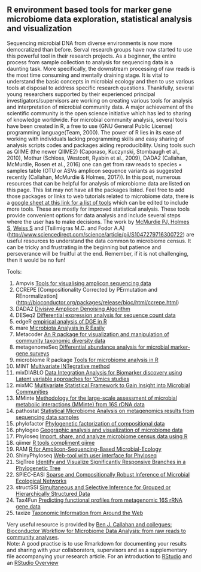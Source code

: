 ## R environment based tools for marker gene microbiome data exploration, statistical analysis and visualization  
  
Sequencing microbial DNA from diverse environments is now more democratized than before. Serval research groups have now started to use this powerful tool in their research projects. As a beginner, the entire process from sample collection to analysis for sequencing data is a daunting task. More specifically, the downstream processing of raw reads is the most time consuming and mentally draining stage. It is vital to understand the basic concepts in microbial ecology and then to use various tools at disposal to address specific research questions. Thankfully, several young researchers supported by their experienced principal investigators/supervisors are working on creating various tools for analysis and interpretation of microbial community data. A major achievement of the scientific community is the open science initiative which has led to sharing of knowledge worldwide. For microbial community analysis, several tools have been created in R, a free to use (GNU General Public License) programming language(Team, 2000). The power of R lies in its ease of working with individuals lacking programming skills and easy sharing of analysis scripts codes and packages aiding reproducibility. Using tools such as QIIME (the newer QIIME2) (Caporaso, Kuczynski, Stombaugh et al., 2010), Mothur (Schloss, Westcott, Ryabin et al., 2009), DADA2 (Callahan, McMurdie, Rosen et al., 2016) one can get from raw reads to species × samples table (OTU or ASVs amplicon sequence variants as suggested recently (Callahan, McMurdie & Holmes, 2017)). In this post, numerous resources that can be helpful for analysis of microbiome data are listed on this page. This list may not have all the packages listed. Feel free to add those packages or links to web tutorials related to microbiome data, there is a [google sheet at this link for a list of tools](https://docs.google.com/spreadsheets/d/1am-UyDVBGDOgm6jVQ5FDXxmg24iriHqeBeul14HRb1g/edit?usp=sharing) which can be edited to include more tools. These are mostly for improved statistical analysis. These tools provide convenient options for data analysis and include several steps where the user has to make decisions. The work by [McMurdie PJ, Holmes S](http://journals.plos.org/ploscompbiol/article?id=10.1371/journal.pcbi.1003531), [Weiss S](https://microbiomejournal.biomedcentral.com/articles/10.1186/s40168-017-0237-y) and [Tsilimigras M.C. and Fodor A.A] (http://www.sciencedirect.com/science/article/pii/S1047279716300722) are useful resources to understand the data common to microbiome census. It can be tricky and frustrating in the beginning but patience and perseverance will be fruitful at the end. Remember, if it is not challenging, then it would be no fun!

Tools:
1.	Ampvis	[Tools for visualising amplicon sequencing data](http://madsalbertsen.github.io/ampvis/)  
2.	CCREPE	[Compositionality Corrected by PErmutation and REnormalization] (http://bioconductor.org/packages/release/bioc/html/ccrepe.html)  
3.	DADA2	[Divisive Amplicon Denoising Algorithm](https://www.nature.com/nmeth/journal/v13/n7/full/nmeth.3869.html)  
4.	DESeq2	[Differential expression analysis for sequence count data](https://www.bioconductor.org/packages/devel/bioc/vignettes/phyloseq/inst/doc/phyloseq-mixture-models.html)  
5.	edgeR	[empirical analysis of DGE in R](https://www.ncbi.nlm.nih.gov/pmc/articles/PMC2796818/)  
6.	mare	[Microbiota Analysis in R Easily](https://github.com/katrikorpela/mare)  
7.	Metacoder	[An R package for visualization and manipulation of community taxonomic diversity data](http://journals.plos.org/ploscompbiol/article?id=10.1371/journal.pcbi.1005404)  
8.	metagenomeSeq	[Differential abundance analysis for microbial marker-gene surveys](http://www.nature.com/nmeth/journal/v10/n12/full/nmeth.2658.html)  
9.	microbiome R package	[Tools for microbiome analysis in R](https://github.com/microbiome/microbiome)  
10.	MINT	[Multivariate INTegrative method](https://bmcbioinformatics.biomedcentral.com/articles/10.1186/s12859-017-1553-8)  
11.	mixDIABLO	[Data Integration Analysis for Biomarker discovery using Latent variable approaches for ‘Omics studies](http://mixomics.org/mixdiablo/)  
12.	mixMC	[Multivariate Statistical Framework to Gain Insight into Microbial Communities](http://journals.plos.org/plosone/article?id=10.1371/journal.pone.0160169)  
13.	MMinte	[Methodology for the large-scale assessment of microbial metabolic interactions (MMinte) from 16S rDNA data](https://bmcbioinformatics.biomedcentral.com/articles/10.1186/s12859-016-1230-3)  
14.	pathostat	[Statistical Microbiome Analysis on metagenomics results from sequencing data samples](https://bioconductor.org/packages/release/bioc/html/PathoStat.html)  
15.	phylofactor	[Phylogenetic factorization of compositional data](https://peerj.com/articles/2969/)  
16.	phylogeo	[Geographic analysis and visualization of microbiome data](https://www.ncbi.nlm.nih.gov/pubmed/25913208)  
17.	Phyloseq	[Import, share, and analyze microbiome census data using R](http://journals.plos.org/plosone/article?id=10.1371/journal.pone.0061217)  
18.	qiimer	[R tools compliment qiime](https://github.com/kylebittinger/qiimer)  
19.	RAM	[R for Amplicon-Sequencing-Based Microbial-Ecology](https://cran.r-project.org/web/packages/RAM/RAM.pdf)  
20.	ShinyPhyloseq	[Web-tool with user interface for Phyloseq](http://joey711.github.io/shiny-phyloseq/)  
21.	SigTree	[Identify and Visualize Significantly Responsive Branches in a Phylogenetic Tree](http://www.sciencedirect.com/science/article/pii/S2001037017300132)  
22.	SPIEC-EASI	[Sparse and Compositionally Robust Inference of Microbial Ecological Networks](http://journals.plos.org/ploscompbiol/article?id=10.1371/journal.pcbi.1004226)  
23.	structSSI	[Simultaneous and Selective Inference for Grouped or Hierarchically Structured Data](https://www.jstatsoft.org/article/view/v059i13)  
24.	Tax4Fun	[Predicting functional profiles from metagenomic 16S rRNA gene data](https://www.ncbi.nlm.nih.gov/pubmed/25957349)  
25.	taxize	[Taxonomic Information from Around the Web](https://www.ncbi.nlm.nih.gov/pmc/articles/PMC3901538/)    

Very useful resource is provided by [Ben J. Callahan and collegues: Bioconductor Workflow for Microbiome Data Analysis: from raw reads to community analyses](https://f1000research.com/articles/5-1492/v2).   
Note: 
A good practise is to use Rmarkdown for documenting your results and sharing with your collaborators, supervisors and as a supplementary file accompanying your research article. For an introduction to [RStudio](https://www.youtube.com/watch?v=cWJzjHh_3kk&t=337s) and an 
[RStudio Overview](https://www.youtube.com/watch?v=n3uue28FD0w)  
